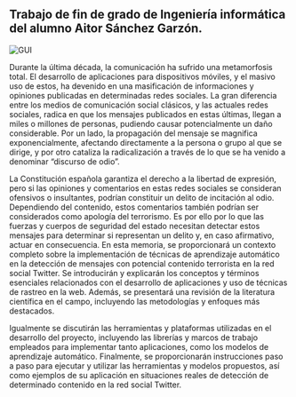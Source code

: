 ## Trabajo de fin de grado de Ingeniería informática del alumno Aitor Sánchez Garzón.

![GUI](https://user-images.githubusercontent.com/30757903/227030858-d44fcef9-64c1-4d58-a5ee-3c162281adc5.jpeg)


Durante la última década, la comunicación ha sufrido una metamorfosis total. El desarrollo de aplicaciones para dispositivos móviles, y el masivo uso de estos, ha devenido en una masificación de informaciones y opiniones publicadas en determinadas redes sociales. 
La gran diferencia entre los medios de comunicación social clásicos, y las actuales redes sociales, radica en que los mensajes publicados en estas últimas, llegan a miles o millones de personas, pudiendo causar potencialmente un daño considerable. Por un lado, la propagación del mensaje se magnifica exponencialmente, afectando directamente a la persona o grupo al que se dirige, y por otro cataliza la radicalización a través de lo que se ha venido a denominar “discurso de odio”.

La Constitución española garantiza el derecho a la libertad de expresión, pero si las opiniones y comentarios en estas redes sociales se consideran ofensivos o insultantes, podrían constituir un delito de incitación al odio. Dependiendo del contenido, estos comentarios también podrían ser considerados como apología del terrorismo. Es por ello por lo que las fuerzas y cuerpos de seguridad del estado necesitan detectar estos mensajes para determinar si representan un delito y, en caso afirmativo, actuar en consecuencia.
En esta memoria, se proporcionará un contexto completo sobre la implementación de técnicas de aprendizaje automático en la detección de mensajes con potencial contenido terrorista en la red social Twitter. Se introducirán y explicarán los conceptos y términos esenciales relacionados con el desarrollo de aplicaciones y uso de técnicas de rastreo en la web. Además, se presentará una revisión de la literatura científica en el campo, incluyendo las metodologías y enfoques más destacados.

Igualmente se discutirán las herramientas y plataformas utilizadas en el desarrollo del proyecto, incluyendo las librerías y marcos de trabajo empleados para implementar tanto aplicaciones, como los modelos de aprendizaje automático.
Finalmente, se proporcionarán instrucciones paso a paso para ejecutar y utilizar las herramientas y modelos propuestos, así como ejemplos de su aplicación en situaciones reales de detección de determinado contenido en la red social Twitter.


